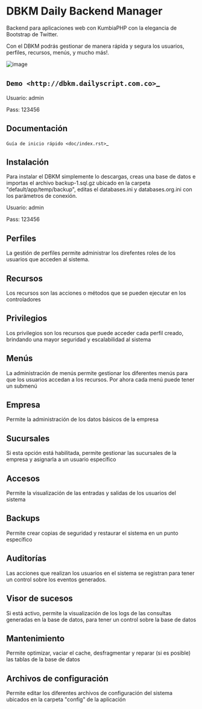DBKM Daily Backend Manager
====================

Backend para aplicaciones web con KumbiaPHP con la elegancia de Bootstrap de Twitter.

Con el DBKM podrás gestionar de manera rápida y segura los usuarios, perfiles, recursos, menús, y mucho más!.

![image](http://soyprogramador.liz.mx/wp-content/uploads/2013/01/image5.png)

`Demo <http://dbkm.dailyscript.com.co>`_
-------------------

Usuario: admin

Pass: 123456

Documentación
-------------------

`Guía de inicio rápido <doc/index.rst>`_

Instalación
-------------------
Para instalar el DBKM simplemente lo descargas, creas una base de datos e importas el archivo backup-1.sql.gz ubicado en la carpeta "default/app/temp/backup", editas el databases.ini y databases.org.ini con los parámetros de conexión.

Usuario: admin

Pass: 123456

Perfiles
-------------------
La gestión de perfiles permite administrar los direfentes roles de los usuarios que acceden al sistema.

Recursos
-------------------
Los recursos son las acciones o métodos que se pueden ejecutar en los controladores

Privilegios
-------------------
Los privilegios son los recursos que puede acceder cada perfil creado, brindando una mayor seguridad y escalabilidad al sistema

Menús
-------------------
La administración de menús permite gestionar los diferentes menús para que los usuarios accedan a los recursos.  Por ahora cada menú puede tener un submenú

Empresa
-------------------
Permite la administración de los datos básicos de la empresa

Sucursales
-------------------
Si esta opción está habilitada, permite gestionar las sucursales de la empresa y asignarla a un usuario específico

Accesos
-------------------
Permite la visualización de las entradas y salidas de los usuarios del sistema

Backups
-------------------
Permite crear copias de seguridad y restaurar el sistema en un punto específico

Auditorías
-------------------
Las acciones que realizan los usuarios en el sistema se registran para tener un control sobre los eventos generados.

Visor de sucesos
-------------------
Si está activo, permite la visualización de los logs de las consultas generadas en la base de datos, para tener un control sobre la base de datos

Mantenimiento
-------------------
Permite optimizar, vaciar el cache, desfragmentar y reparar (si es posible) las tablas de la base de datos

Archivos de configuración
-------------------
Permite editar los diferentes archivos de configuración del sistema ubicados en la carpeta "config" de la aplicación

